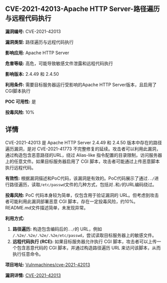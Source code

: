 ## CVE-2021-42013-Apache HTTP Server-路径遍历与远程代码执行

**漏洞编号:** CVE-2021-42013

**漏洞类型:** 路径遍历与远程代码执行

**影响应用:** Apache HTTP Server

**危害等级:** 高危，可能导致敏感文件泄露和远程代码执行

**影响版本:** 2.4.49 和 2.4.50

**利用条件:** 需要目标服务器运行受影响的Apache HTTP Server版本，且启用了CGI脚本执行

**POC 可用性:** 是

**投毒风险:** 10%

## 详情

CVE-2021-42013 是 Apache HTTP Server 2.4.49 和 2.4.50 版本中存在的路径遍历漏洞，是对 CVE-2021-41773 不完整修复的延续。攻击者可以利用此漏洞，通过构造包含恶意路径的URL，绕过 Alias-like 指令配置的目录限制，访问服务器上的任意文件。如果目标服务器启用了 CGI 脚本，攻击者可能通过上传恶意脚本执行远程代码。

**有效性:** 根据漏洞描述和PoC代码，该漏洞是有效的。PoC代码展示了通过`../`进行路径遍历，读取`/etc/passwd`文件的几种方式，包括对`.`和`/`的URL编码绕过。

**投毒风险:** PoC 代码本身较为简单，仅包含用于验证漏洞的 URL。但考虑到攻击者可能利用此漏洞部署恶意 CGI 脚本，存在一定投毒风险，约10%。README.md文件描述简单，未发现异常。

**利用方式:**
1.  **路径遍历:** 构造包含编码后的`../`的 URL，例如 `/.%2e/.%2e/.%2e/.%2e/etc/passwd`，尝试读取目标服务器上的敏感文件。
2.  **远程代码执行 (RCE):**  如果目标服务器允许执行 CGI 脚本，攻击者可以上传一个包含恶意代码的 CGI 脚本，并通过构造路径遍历 URL 来访问该脚本，从而执行任意命令。

**项目地址:** [Vulnmachines/cve-2021-42013](https://github.com/Vulnmachines/cve-2021-42013)

**漏洞详情:** [CVE-2021-42013](https://nvd.nist.gov/vuln/detail/CVE-2021-42013)